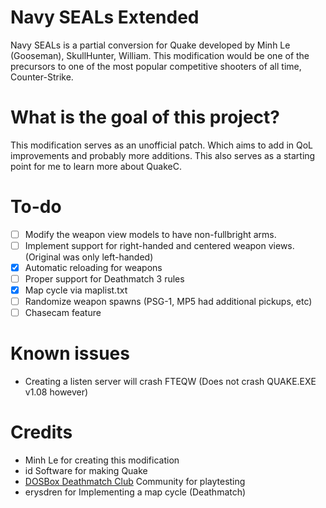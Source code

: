 # Navy SEALs Extended
Navy SEALs is a partial conversion for Quake developed by Minh Le (Gooseman), SkullHunter, William. This modification would be one of the precursors to one of the most popular competitive shooters of all time, Counter-Strike.

# What is the goal of this project?
This modification serves as an unofficial patch. Which aims to add in QoL improvements and probably more additions. This also serves as a starting point for me to learn more about QuakeC.

# To-do
- [ ] Modify the weapon view models to have non-fullbright arms.
- [ ] Implement support for right-handed and centered weapon views. (Original was only left-handed)
- [X] Automatic reloading for weapons
- [ ] Proper support for Deathmatch 3 rules
- [X] Map cycle via maplist.txt
- [ ] Randomize weapon spawns (PSG-1, MP5 had additional pickups, etc)
- [ ] Chasecam feature

# Known issues
- Creating a listen server will crash FTEQW (Does not crash QUAKE.EXE v1.08 however)

# Credits
* Minh Le for creating this modification
* id Software for making Quake
* [DOSBox Deathmatch Club](http://www.dosboxdmclub.com/) Community for playtesting
* erysdren for Implementing a map cycle (Deathmatch)
